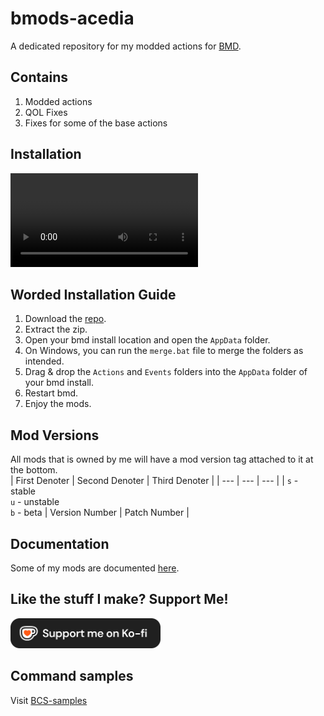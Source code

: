 # bmods-acedia
A dedicated repository for my modded actions for [BMD](https://store.steampowered.com/app/2592170/Bot_Maker_For_Discord/).

## Contains
1. Modded actions
2. QOL Fixes
3. Fixes for some of the base actions

## Installation
<video src="https://github.com/user-attachments/assets/f4bba707-1b83-418a-a1b3-5666c742801d">Watch the installation guide on [YouTube](https://youtube.com/watch?v=qTTGdbSt9yg)</video>

## Worded Installation Guide
1) Download the [repo](https://github.com/slothyace/bmods-acedia/archive/refs/heads/main.zip).
2) Extract the zip.
3) Open your bmd install location and open the `AppData` folder.
4) On Windows, you can run the `merge.bat` file to merge the folders as intended.
5) Drag & drop the `Actions` and `Events` folders into the `AppData` folder of your bmd install.
6) Restart bmd.
7) Enjoy the mods.

## Mod Versions
All mods that is owned by me will have a mod version tag attached to it at the bottom.  
| First Denoter | Second Denoter | Third Denoter |
| --- | --- | --- |
| `s` - stable<br>`u` - unstable<br>`b` - beta | Version Number | Patch Number |

## Documentation
Some of my mods are documented [here](https://github.com/slothyace/bmods-acedia/tree/main/.documentation).

## Like the stuff I make? Support Me!
<a href="https://ko-fi.com/slothyacedia"><img src="https://github.com/slothyace/slothyace/blob/main/icons/kofi.png" width=240 height=48></a>

## Command samples
Visit [BCS-samples](https://github.com/slothyace/bcs-samples)
